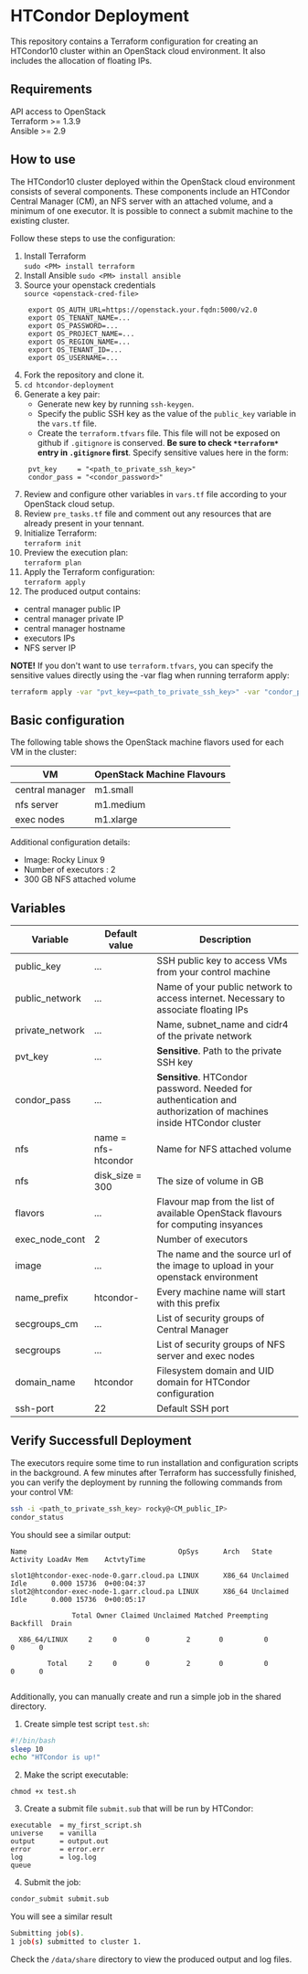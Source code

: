 # HTCondor Deployment

This repository contains a Terraform configuration for creating an HTCondor10 cluster within an OpenStack cloud environment. It also includes the allocation of floating IPs.  

## Requirements

API access to OpenStack  
Terraform >= 1.3.9  
Ansible >= 2.9

## How to use

The HTCondor10 cluster deployed within the OpenStack cloud environment consists of several components. These components include an HTCondor Central Manager (CM), an NFS server with an attached volume, and a minimum of one executor. It is possible to connect a submit machine to the existing cluster.  

Follow these steps to use the configuration:  

1. Install Terraform  
   `sudo <PM> install terraform`  
2. Install Ansible
   `sudo <PM> install ansible`
3. Source your openstack credentials  
   `source <openstack-cred-file>`    
   ```
    export OS_AUTH_URL=https://openstack.your.fqdn:5000/v2.0
    export OS_TENANT_NAME=...
    export OS_PASSWORD=...
    export OS_PROJECT_NAME=...
    export OS_REGION_NAME=...
    export OS_TENANT_ID=...
    export OS_USERNAME=...
   ```
4. Fork the repository and clone it.
5. `cd htcondor-deployment`  
6. Generate a key pair:  
   - Generate new key by running `ssh-keygen`.  
   - Specify the public SSH key as the value of the `public_key` variable in the `vars.tf` file.
   - Create the `terraform.tfvars` file. This file will not be exposed on github if `.gitignore` is conserved. **Be sure to check `*terraform*` entry in `.gitignore` first**. Specify sensitive values here in the form:  
   ```
    pvt_key     = "<path_to_private_ssh_key>"
    condor_pass = "<condor_password>"
   ```
7. Review and configure other variables in `vars.tf` file according to your OpenStack cloud setup.  
8. Review `pre_tasks.tf` file and comment out any resources that are already present in your tennant.
9.  Initialize Terraform:  
    `terraform init`  
10. Preview the execution plan:  
    `terraform plan`  
11. Apply the Terraform configuration:  
    `terraform apply`  
12. The produced output contains:  
   - central manager public IP  
   - central manager private IP  
   - central manager hostname  
   - executors IPs  
   - NFS server IP  

**NOTE!**
If you don't want to use `terraform.tfvars`, you can specify the sensitive values directly using the -var flag when running terraform apply:
```bash
terraform apply -var "pvt_key=<path_to_private_ssh_key>" -var "condor_pass=<condor_password>"
``` 
## Basic configuration

The following table shows the OpenStack machine flavors used for each VM in the cluster:  

| VM              | OpenStack Machine Flavours |
| --------------- | -------------------------- |
| central manager | m1.small                   |
| nfs server      | m1.medium                  |
| exec nodes      | m1.xlarge                  |

Additional configuration details:  

- Image: Rocky Linux 9 
- Number of executors : 2  
- 300 GB NFS attached volume  

## Variables

| Variable        | Default value       | Description                                                                                                       |
| --------------- | ------------------- | ----------------------------------------------------------------------------------------------------------------- |
| public_key      | ...                 | SSH public key to access VMs from your control machine                                                            |
| public_network  | ...                 | Name of your public network to access internet. Necessary to associate floating IPs                               |
| private_network | ...                 | Name, subnet_name and cidr4 of the private network                                                                |
| pvt_key         | ...                 | **Sensitive**. Path to the private SSH key                                                                        |
| condor_pass     | ...                 | **Sensitive**. HTCondor password. Needed for authentication and authorization of machines inside HTCondor cluster |
| nfs             | name = nfs-htcondor | Name for NFS attached volume                                                                                      |
| nfs             | disk_size = 300     | The size of volume in GB                                                                                          |
| flavors         | ...                 | Flavour map from the list of available OpenStack flavours for computing insyances                                 |
| exec_node_cont  | 2                   | Number of executors                                                                                               |
| image           | ...                 | The name and the source url of the image to upload in your openstack environment                                  |
| name_prefix     | htcondor-           | Every machine name will start with this prefix                                                                    |
| secgroups_cm    | ...                 | List of security groups of Central Manager                                                                        |
| secgroups       | ...                 | List of security groups of NFS server and exec nodes                                                              |
| domain_name     | htcondor            | Filesystem domain and UID domain for HTCondor configuration                                                       |
| ssh-port        | 22                  | Default SSH port                                                                                                  |

## Verify Successfull Deployment

The executors require some time to run installation and configuration scripts in the background. A few minutes after Terraform has successfully finished, you can verify the deployment by running the following commands from your control VM:
```bash
ssh -i <path_to_private_ssh_key> rocky@<CM_public_IP> 
condor_status
```
You should see a similar output:
```
Name                                     OpSys      Arch   State     Activity LoadAv Mem    ActvtyTime

slot1@htcondor-exec-node-0.garr.cloud.pa LINUX      X86_64 Unclaimed Idle      0.000 15736  0+00:04:37
slot2@htcondor-exec-node-1.garr.cloud.pa LINUX      X86_64 Unclaimed Idle      0.000 15736  0+00:05:17

               Total Owner Claimed Unclaimed Matched Preempting Backfill  Drain

  X86_64/LINUX     2     0       0         2       0          0        0      0

         Total     2     0       0         2       0          0        0      0


```

Additionally, you can manually create and run a simple job in the shared directory.  

1. Create simple test script `test.sh`:
```bash
#!/bin/bash
sleep 10
echo "HTCondor is up!"
```
2. Make the script executable:
```
chmod +x test.sh
```
3. Create a submit file `submit.sub` that will be run by HTCondor:
```
executable  = my_first_script.sh
universe    = vanilla
output      = output.out
error       = error.err
log         = log.log
queue
```
4. Submit the job:
```bash
condor_submit submit.sub
```

You will see a similar result
```bash
Submitting job(s).
1 job(s) submitted to cluster 1.
```

Check the `/data/share` directory to view the produced output and log files.
